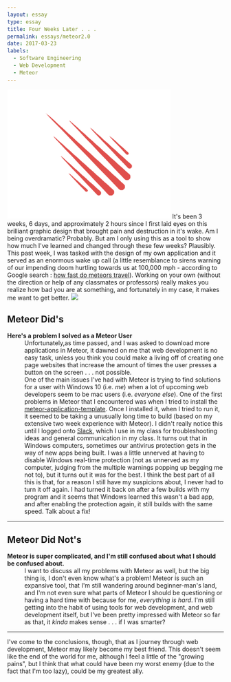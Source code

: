 ```yaml
---
layout: essay
type: essay
title: Four Weeks Later . . .  
permalink: essays/meteor2.0
date: 2017-03-23
labels:
  - Software Engineering
  - Web Development
  - Meteor
---
```

<link rel="stylesheet" href="https://cdnjs.cloudflare.com/ajax/libs/semantic-ui/2.2.2/semantic.min.css">
<script type="text/javascript" src="https://cdnjs.cloudflare.com/ajax/libs/jquery/3.1.0/jquery.min.js"></script>
<script type="text/javascript" src="https://cdnjs.cloudflare.com/ajax/libs/semantic-ui/2.2.2/semantic.min.js"></script>

<img class="ui centered image" src="../images/meteorlogo.png">
It's been 3 weeks, 6 days, and approximately 2 hours since I first laid eyes on this brilliant graphic design that brought pain and destruction in it's wake. Am I being overdramatic? Probably. But am I only using this as a tool to show how much I've learned and changed through these few weeks? Plausibly. This past week, I was tasked with the design of my own application and it served as an enormous wake up call (a little resemblance to sirens warning of our impending doom hurtling towards us at 100,000 mph - according to Google search : <a href="https://www.google.com/search?q=how+fast+do+meteors+travel&rlz=1C1CHZL_enUS727US727&oq=how+fast+do+meteors+travel&aqs=chrome..69i57.4272j0j7&sourceid=chrome&ie=UTF-8">how fast do meteors travel</a>). Working on your own (without the direction or help of any classmates or professors) really makes you realize how bad you are at something, and fortunately in my case, it makes me want to get better.
<img class="image" src="https://az616578.vo.msecnd.net/files/2016/06/06/636007690304946759-887471953_4.gif">
<h2> Meteor Did's </h2>

<dl>
<dt><strong>Here's a problem I solved as a Meteor User</strong></dt>
  <dd>Unfortunately,as time passed, and I was asked to download more applications in Meteor, it dawned on me that web development is no easy task, unless you think you could make a living off of creating one page websites that increase the amount of times the user presses a button on the screen . . . not possible.</dd>
  <dd>One of the main issues I've had with Meteor is trying to find solutions for a user with Windows 10 (i.e. <i>me</i>) when a lot of upcoming web developers seem to be mac users (i.e. <i>everyone else</i>). One of the first problems in Meteor that I encountered was when I tried to install the <a href="http://ics-software-engineering.github.io/meteor-application-template/">meteor-application-template</a>. Once I installed it, when I tried to run it, it seemed to be taking a unusually long time to build (based on my extensive two week experience with Meteor). I didn't really notice this until I logged onto <a href="https://slack.com/is?cvosrc=ppc.google.slack&cvo_campaign=&cvo_crid=100654133595&Matchtype=b&utm_source=google&utm_medium=ppc&utm_campaign=chatbrand&c3api=5542,32209847355,kwd-16140880&gclid=CInZv_qUytICFQ6dfgodCfwBEg">Slack</a>, which I use in my class for troubleshooting ideas and general communication in my class. It turns out that in Windows computers, sometimes our antivirus protection gets in the way of new apps being built. I was a little unnerved at having to disable Windows real-time protection (not as unnerved as my computer, judging from the multiple warnings popping up begging me not to), but it turns out it was for the best. I think the best part of all this is that, for a reason I still have my suspicions about, I never had to turn it off again. I had turned it back on after a few builds with my program and it seems that Windows learned this wasn't a bad app, and after enabling the protection again, it still builds with the same speed. Talk about a fix!</dd>
<hr>
<h2> Meteor Did Not's </h2>
  <dt><strong>Meteor is super complicated, and I'm still confused about what I should be confused about.</strong></dt>
  
  <dd>I want to discuss all my problems with Meteor as well, but the big thing is, I don't even know what's a problem! Meteor is such an expansive tool, that I'm still wandering around beginner-man's land, and I'm not even sure what parts of Meteor I should be questioning or having a hard time with because for me, <i>everything is hard</i>. I'm still getting into the habit of using tools for web development, and web development itself, but I've been pretty impressed with Meteor so far as that, it <i>kinda</i> makes sense . . . if I was smarter?</dd>
</dl>
<hr>
I've come to the conclusions, though, that as I journey through web development, Meteor may likely become my best friend. This doesn't seem like the end of the world for me, although I feel a little of the "growing pains", but I think that what could have been my worst enemy (due to the fact that I'm too lazy), could be my greatest ally.  